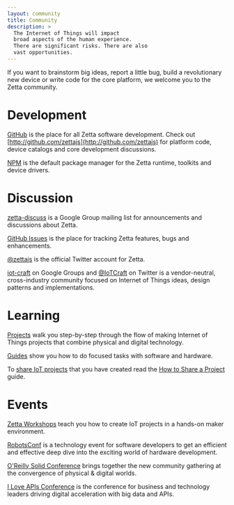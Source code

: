 ```yaml
---
layout: community
title: Community
description: > 
  The Internet of Things will impact 
  broad aspects of the human experience.
  There are significant risks. There are also 
  vast opportunities.
---
```


If you want to brainstorm big ideas, report a little bug, build a revolutionary new device or write code for the core platform, we welcome you to the Zetta community.

# Development

[GitHub](http://github.com/zettajs) is the place for all Zetta software development. Check out [http://github.com/zettajs](http://github.com/zettajs) for  platform code, device catalogs and core development discussions.

[NPM](https://www.npmjs.org/search?q=zetta) is the default package manager for the Zetta runtime, toolkits and device drivers.

# Discussion

[zetta-discuss](https://groups.google.com/forum/#!forum/zetta-discuss) is a Google Group mailing list for announcements and discussions about Zetta.

[GitHub Issues](https://github.com/zettajs/zetta/issues) is the place for tracking Zetta features, bugs and enhancements.

[@zettajs](http://twitter.com/zettajs) is the official Twitter account for Zetta.

[iot-craft](https://groups.google.com/forum/#!forum/iot-craft) on Google Groups and [@IoTCraft](http://twitter.com/IoTCraft) on Twitter is a vendor-neutral, cross-industry community focused on Internet of Things ideas, design patterns and implementations.

# Learning

[Projects](/projects) walk you step-by-step through the flow of making Internet of Things projects that combine physical and digital technology.

[Guides](/guides) show you how to do focused tasks with software and hardware.

To [share IoT projects](/projects/2014/10/01/Share-A-Project.html) that you have created read the [How to Share a Project ](/projects/2014/10/01/Share-A-Project.html) guide.

# Events

[Zetta Workshops](/community/2014/09/17/IoT-hands-on-workshop.html) teach you how to create IoT projects in a hands-on maker environment.

[RobotsConf](http://robotsconf.com) is a technology event for software developers to get an efficient and effective deep dive into the exciting world of hardware development.

[O'Reilly Solid Conference](http://solidcon.com/) brings together the new community gathering at the convergence of physical & digital worlds.

[I Love APIs Conference](http://iloveapis2014.com/) is the conference for business and technology leaders driving digital acceleration with big data and APIs.